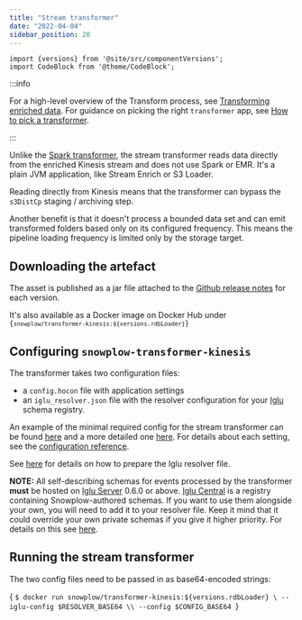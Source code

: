 ```yaml
---
title: "Stream transformer"
date: "2022-04-04"
sidebar_position: 20
---
```


```mdx-code-block
import {versions} from '@site/src/componentVersions';
import CodeBlock from '@theme/CodeBlock';
```

:::info

For a high-level overview of the Transform process, see [Transforming enriched data](/docs/pipeline-components-and-applications/loaders-storage-targets/snowplow-rdb-loader/transforming-enriched-data/index.md). For guidance on picking the right `transformer` app, see [How to pick a transformer](/docs/pipeline-components-and-applications/loaders-storage-targets/snowplow-rdb-loader/index.md#how-to-pick-a-transformer).

:::

Unlike the [Spark transformer](/docs/pipeline-components-and-applications/loaders-storage-targets/snowplow-rdb-loader/transforming-enriched-data/spark-transformer/index.md), the stream transformer reads data directly from the enriched Kinesis stream and does not use Spark or EMR. It's a plain JVM application, like Stream Enrich or S3 Loader.

Reading directly from Kinesis means that the transformer can bypass the `s3DistCp` staging / archiving step.

Another benefit is that it doesn't process a bounded data set and can emit transformed folders based only on its configured frequency. This means the pipeline loading frequency is limited only by the storage target.

## Downloading the artefact

The asset is published as a jar file attached to the [Github release notes](https://github.com/snowplow/snowplow-rdb-loader/releases) for each version.

<span>It's also available as a Docker image on Docker Hub under <code>{`snowplow/transformer-kinesis:${versions.rdbLoader}`}</code></span>

## Configuring `snowplow-transformer-kinesis`

The transformer takes two configuration files:

- a `config.hocon` file with application settings
- an `iglu_resolver.json` file with the resolver configuration for your [Iglu](https://github.com/snowplow/iglu) schema registry.

An example of the minimal required config for the stream transformer can be found [here](https://github.com/snowplow/snowplow-rdb-loader/blob/master/config/transformer.kinesis.config.minimal.hocon) and a more detailed one [here](https://github.com/snowplow/snowplow-rdb-loader/blob/master/config/transformer.kinesis.config.reference.hocon). For details about each setting, see the [configuration reference](/docs/pipeline-components-and-applications/loaders-storage-targets/snowplow-rdb-loader/transforming-enriched-data/rdb-transformer-configuration-reference/index.md).

See [here](/docs/pipeline-components-and-applications/iglu/iglu-resolver/index.md) for details on how to prepare the Iglu resolver file.

**NOTE:** All self-describing schemas for events processed by the transformer **must** be hosted on [Iglu Server](/docs/pipeline-components-and-applications/iglu/iglu-repositories/iglu-server/index.md) 0.6.0 or above. [Iglu Central](/docs/pipeline-components-and-applications/iglu/iglu-repositories/iglu-central/index.md) is a registry containing Snowplow-authored schemas. If you want to use them alongside your own, you will need to add it to your resolver file. Keep it mind that it could override your own private schemas if you give it higher priority. For details on this see [here](https://discourse.snowplow.io/t/important-changes-to-iglu-centrals-api-for-schema-lists/5720#how-will-this-affect-my-snowplow-pipeline-3).

## Running the stream transformer

The two config files need to be passed in as base64-encoded strings:

<CodeBlock language="bash">{
`$ docker run snowplow/transformer-kinesis:${versions.rdbLoader} \
--iglu-config $RESOLVER_BASE64 \\
--config $CONFIG_BASE64
`}</CodeBlock>